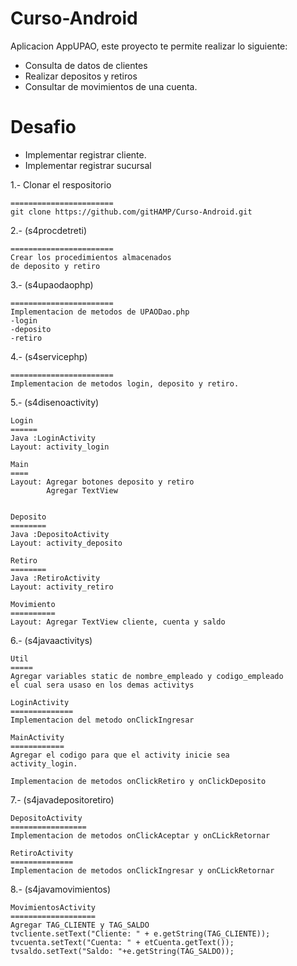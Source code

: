 # Curso-Android
Aplicacion AppUPAO, este proyecto te permite realizar lo siguiente:

- Consulta de datos de clientes
- Realizar depositos y retiros
- Consultar de movimientos de una cuenta.

# Desafio 
- Implementar registrar cliente.
- Implementar registrar sucursal 

1.- Clonar el respositorio 

    =======================
    git clone https://github.com/gitHAMP/Curso-Android.git

2.- (s4procdetreti)
    
    =======================
    Crear los procedimientos almacenados
    de deposito y retiro

3.- (s4upaodaophp)
    
    =======================
    Implementacion de metodos de UPAODao.php
    -login
    -deposito
    -retiro

4.- (s4servicephp)
    
    =======================
    Implementacion de metodos login, deposito y retiro.

5.- (s4disenoactivity)

    Login
    ======
    Java :LoginActivity
    Layout: activity_login

    Main
    ====
    Layout: Agregar botones deposito y retiro
            Agregar TextView 


    Deposito
    ========
    Java :DepositoActivity
    Layout: activity_deposito

    Retiro
    ========
    Java :RetiroActivity
    Layout: activity_retiro

    Movimiento
    ==========
    Layout: Agregar TextView cliente, cuenta y saldo

6.- (s4javaactivitys)

    Util
    =====
    Agregar variables static de nombre_empleado y codigo_empleado
    el cual sera usaso en los demas activitys

    LoginActivity
    ==============
    Implementacion del metodo onClickIngresar

    MainActivity
    ============
    Agregar el codigo para que el activity inicie sea 
    activity_login.

    Implementacion de metodos onClickRetiro y onClickDeposito

7.- (s4javadepositoretiro)

    DepositoActivity
    =================
    Implementacion de metodos onClickAceptar y onCLickRetornar

    RetiroActivity
    ==============
    Implementacion de metodos onClickIngresar y onCLickRetornar

8.- (s4javamovimientos)

    MovimientosActivity
    ===================
    Agregar TAG_CLIENTE y TAG_SALDO
    tvcliente.setText("Cliente: " + e.getString(TAG_CLIENTE));
    tvcuenta.setText("Cuenta: " + etCuenta.getText());
    tvsaldo.setText("Saldo: "+e.getString(TAG_SALDO));


